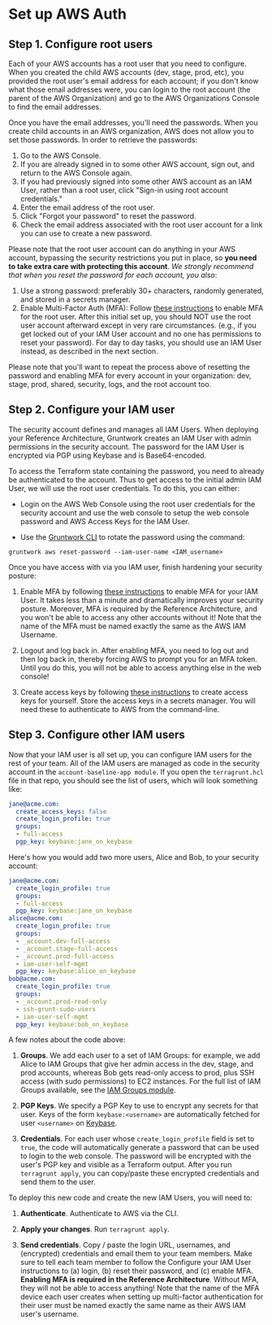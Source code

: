 # Set up AWS Auth

## Step 1. Configure root users

Each of your AWS accounts has a root user that you need to configure. When you created the child AWS accounts (dev, stage, prod, etc), you provided the root user's email address for each account; if you don't know what those email addresses were, you can login to the root account (the parent of the AWS Organization) and go to the AWS Organizations Console to find the email addresses.

Once you have the email addresses, you'll need the passwords. When you create child accounts in an AWS organization, AWS does not allow you to set those passwords. In order to retrieve the passwords:

1. Go to the AWS Console.
1. If you are already signed in to some other AWS account, sign out, and return to the AWS Console again.
1. If you had previously signed into some other AWS account as an IAM User, rather than a root user, click "Sign-in using root account credentials."
1. Enter the email address of the root user.
1. Click "Forgot your password" to reset the password.
1. Check the email address associated with the root user account for a link you can use to create a new password.

Please note that the root user account can do anything in your AWS account, bypassing the security restrictions you put in place, so **you need to take extra care with protecting this account**. *We strongly recommend that when you reset the password for each account, you also*:
1. Use a strong password: preferably 30+ characters, randomly generated, and stored in a secrets manager.
1. Enable Multi-Factor Auth (MFA): Follow [these instructions](https://docs.aws.amazon.com/IAM/latest/UserGuide/id_credentials_mfa_enable_virtual.html#enable-virt-mfa-for-root) to enable MFA for the root user.
After this initial set up, you should NOT use the root user account afterward except in very rare circumstances. (e.g., if you get locked out of your IAM User account and no one has permissions to reset your password). For day to day tasks, you should use an IAM User instead, as described in the next section.

Please note that you'll want to repeat the process above of resetting the password and enabling MFA for every account in your organization: dev, stage, prod, shared, security, logs, and the root account too.

## Step 2. Configure your IAM user

The security account defines and manages all IAM Users. When deploying your Reference Architecture, Gruntwork creates an IAM User with admin permissions in the security account. The password for the IAM User is encrypted via PGP using Keybase and is Base64-encoded.

To access the Terraform state containing the password, you need to already be authenticated to the account. Thus to get access to the initial admin IAM User, we will use the root user credentials. To do this, you can either:

* Login on the AWS Web Console using the root user credentials for the security account and use the web console to setup the web console password and AWS Access Keys for the IAM User.

* Use the [Gruntwork CLI](https://github.com/gruntwork-io/gruntwork/) to rotate the password using the command:

```
gruntwork aws reset-password --iam-user-name <IAM_username>
```

Once you have access with via you IAM user, finish hardening your security posture:

1. Enable MFA by following [these instructions](https://docs.aws.amazon.com/IAM/latest/UserGuide/id_credentials_mfa_enable.html) to enable MFA for your IAM User. It takes less than a minute and dramatically improves your security posture. Moreover, MFA is required by the Reference Architecture, and you won't be able to access any other accounts without it! Note that the name of the MFA must be named exactly the same as the AWS IAM Username.

1. Logout and log back in. After enabling MFA, you need to log out and then log back in, thereby forcing AWS to prompt you for an MFA token. Until you do this, you will not be able to access anything else in the web console!

1. Create access keys by following [these instructions](https://docs.aws.amazon.com/IAM/latest/UserGuide/id_credentials_access-keys.html) to create access keys for yourself. Store the access keys in a secrets manager. You will need these to authenticate to AWS from the command-line.

## Step 3. Configure other IAM users 

Now that your IAM user is all set up, you can configure IAM users for the rest of your team. All of the IAM users are managed as code in the security account in the `account-baseline-app module`. If you open the `terragrunt.hcl` file in that repo, you should see the list of users, which will look something like:

```yaml
jane@acme.com:
  create_access_keys: false
  create_login_profile: true
  groups:
  - full-access
  pgp_key: keybase:jane_on_keybase
```

Here's how you would add two more users, Alice and Bob, to your security account:

```yaml
jane@acme.com:
  create_login_profile: true
  groups:
  - full-access
  pgp_key: keybase:jane_on_keybase
alice@acme.com:
  create_login_profile: true
  groups:
  - _account.dev-full-access
  - _account.stage-full-access
  - _account.prod-full-access
  - iam-user-self-mgmt
  pgp_key: keybase:alice_on_keybase
bob@acme.com:
  create_login_profile: true
  groups:
  - _account.prod-read-only
  - ssh-grunt-sudo-users
  - iam-user-self-mgmt
  pgp_key: keybase:bob_on_keybase
```

A few notes about the code above:

1. **Groups**. We add each user to a set of IAM Groups: for example, we add Alice to IAM Groups that give her admin access in the dev, stage, and prod accounts, whereas Bob gets read-only access to prod, plus SSH access (with sudo permissions) to EC2 instances. For the full list of IAM Groups available, see the [IAM Groups module](https://github.com/gruntwork-io/terraform-aws-security/tree/main/modules/iam-groups#iam-groups).

1. **PGP Keys**. We specify a PGP Key to use to encrypt any secrets for that user. Keys of the form `keybase:<username>` are automatically fetched for user `<username>` on [Keybase](https://keybase.io/).

1. **Credentials**. For each user whose `create_login_profile` field is set to `true`, the code will automatically generate a password that can be used to login to the web console. The password will be encrypted with the user's PGP key and visible as a Terraform output. After you run `terragrunt apply`, you can copy/paste these encrypted credentials and send them to the user.

To deploy this new code and create the new IAM Users, you will need to:

1. **Authenticate**. Authenticate to AWS via the CLI.

1. **Apply your changes**. Run `terragrunt apply`.

1. **Send credentials**. Copy / paste the login URL, usernames, and (encrypted) credentials and email them to your team members. Make sure to tell each team member to follow the Configure your IAM User instructions to (a) login, (b) reset their password, and (c) enable MFA. **Enabling MFA is required in the Reference Architecture**. Without MFA, they will not be able to access anything! Note that the name of the MFA device each user creates when setting up multi-factor authentication for their user must be named exactly the same name as their AWS IAM user's username.



<!-- ##DOCS-SOURCER-START
{
  "sourcePlugin": "local-copier",
  "hash": "97a480f6bf019715d20fad837af3afd4"
}
##DOCS-SOURCER-END -->
